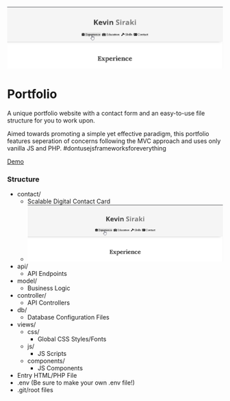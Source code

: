 <img src = "views/screenshot.png"> </img>
# Portfolio
<p>A unique portfolio website with a contact form and an easy-to-use file structure for you to work upon.</p>
<p>
	Aimed towards promoting a simple yet effective paradigm, this portfolio features seperation of 
	concerns following the MVC approach and uses only vanilla JS and PHP. #dontusejsframeworksforeverything
</p>
<p><a href="https://www.kevinsiraki.com/"> Demo</a><p>
<h3>Structure</h3>
<ul>
  <li>contact/
   <ul>
    <li>Scalable Digital Contact Card</li>
	<li><img src = "views/screenshot.png"> </img></li>
   </ul>
  </li>
  <li>api/
    <ul>
      <li>API Endpoints</li>
    </ul>
  </li>
  <li>model/
    <ul>
      <li>Business Logic</li>
    </ul>
  </li>
  <li>controller/
    <ul>
      <li>API Controllers</li>
    </ul>
  </li>
  <li>db/
    <ul>
      <li>Database Configuration Files</li>
    </ul>
  </li>
  <li>views/
    <ul>
      <li>css/
        <ul>
          <li>Global CSS Styles/Fonts</li>
        </ul>
      </li>
      <li>js/
        <ul>
          <li>JS Scripts</li>
        </ul>
      </li>
	  <li>components/
        <ul>
          <li>JS Components</li>
        </ul>
      </li>
    </ul>
  </li>
  <li>Entry HTML/PHP File</li>
  <li>.env (Be sure to make your own .env file!)</li>
  <li>.git/root files</li>
</ul>
